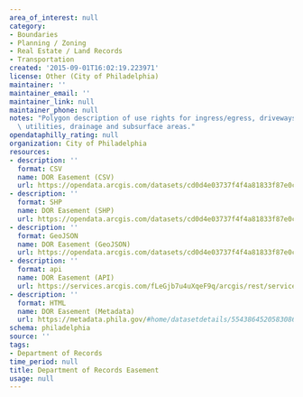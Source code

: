 ```yaml
---
area_of_interest: null
category:
- Boundaries
- Planning / Zoning
- Real Estate / Land Records
- Transportation
created: '2015-09-01T16:02:19.223971'
license: Other (City of Philadelphia)
maintainer: ''
maintainer_email: ''
maintainer_link: null
maintainer_phone: null
notes: "Polygon description of use rights for ingress/egress, driveways, alleyways,\
  \ utilities, drainage and subsurface areas."
opendataphilly_rating: null
organization: City of Philadelphia
resources:
- description: ''
  format: CSV
  name: DOR Easement (CSV)
  url: https://opendata.arcgis.com/datasets/cd0d4e03737f4f4a81833f87e0c2f66d_0.csv
- description: ''
  format: SHP
  name: DOR Easement (SHP)
  url: https://opendata.arcgis.com/datasets/cd0d4e03737f4f4a81833f87e0c2f66d_0.zip
- description: ''
  format: GeoJSON
  name: DOR Easement (GeoJSON)
  url: https://opendata.arcgis.com/datasets/cd0d4e03737f4f4a81833f87e0c2f66d_0.geojson
- description: ''
  format: api
  name: DOR Easement (API)
  url: https://services.arcgis.com/fLeGjb7u4uXqeF9q/arcgis/rest/services/DOR_Easement/FeatureServer/0/query?outFields=*&where=1%3D1
- description: ''
  format: HTML
  name: DOR Easement (Metadata)
  url: https://metadata.phila.gov/#home/datasetdetails/5543864520583086178c4e79/representationdetails/55438a829b989a05172d0cf9/
schema: philadelphia
source: ''
tags:
- Department of Records
time_period: null
title: Department of Records Easement
usage: null
---
```


